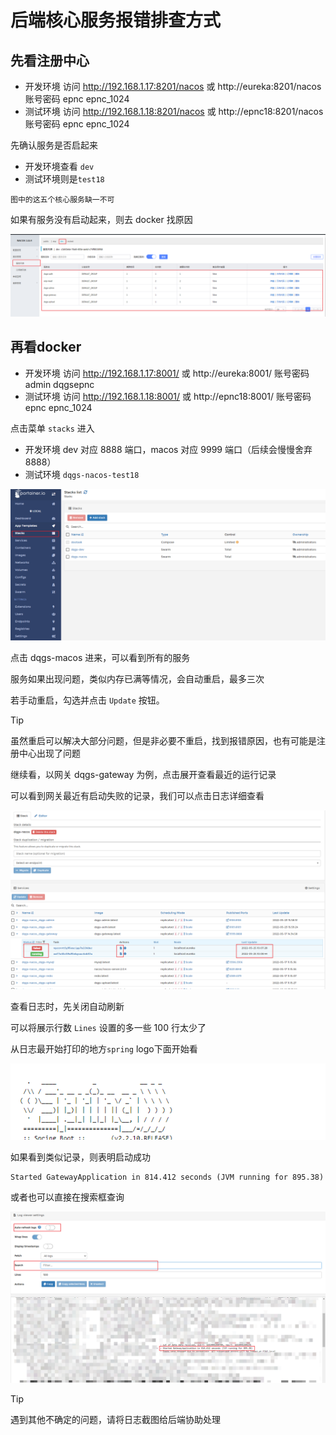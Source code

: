 # 后端核心服务报错排查方式
## 先看注册中心
- 开发环境 访问 http://192.168.1.17:8201/nacos 或 http://eureka:8201/nacos 账号密码 epnc epnc_1024
- 测试环境 访问 http://192.168.1.18:8201/nacos 或 http://epnc18:8201/nacos 账号密码 epnc epnc_1024

先确认服务是否启起来

- 开发环境查看 `dev`
- 测试环境则是`test18`

`图中的这五个核心服务缺一不可`

如果有服务没有启动起来，则去 docker 找原因

![Image text](./../../images/nacos.png)

## 再看docker
- 开发环境 访问 http://192.168.1.17:8001/ 或 http://eureka:8001/ 账号密码 admin dqgsepnc
- 测试环境 访问 http://192.168.1.18:8001/ 或 http://epnc18:8001/ 账号密码 epnc epnc_1024

点击菜单 `stacks` 进入 

- 开发环境 dev 对应 8888 端口，macos 对应 9999 端口（后续会慢慢舍弃 8888）
- 测试环境 `dqgs-nacos-test18`

![Image text](./../../images/docker1.png)

点击 dqgs-macos 进来，可以看到所有的服务

服务如果出现问题，类似内存已满等情况，会自动重启，最多三次

若手动重启，勾选并点击 `Update` 按钮。

> [!TIP]
> 虽然重启可以解决大部分问题，但是非必要不重启，找到报错原因，也有可能是注册中心出现了问题

继续看，以网关 dqgs-gateway 为例，点击展开查看最近的运行记录

可以看到网关最近有启动失败的记录，我们可以点击日志详细查看

![Image text](./../../images/docker2.png)

查看日志时，先关闭自动刷新

可以将展示行数 `Lines` 设置的多一些 100 行太少了

从日志最开始打印的地方`spring` logo下面开始看

![Image text](./../../images/docker4.png)

如果看到类似记录，则表明启动成功
```
Started GatewayApplication in 814.412 seconds (JVM running for 895.38)
```
或者也可以直接在搜索框查询

![Image text](./../../images/docker3.png)

> [!TIP]
> 遇到其他不确定的问题，请将日志截图给后端协助处理

